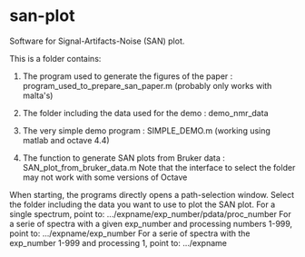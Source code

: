 # san-plot
Software for Signal-Artifacts-Noise (SAN) plot.

This is a folder contains:

1) The program used to generate the figures of the paper : program_used_to_prepare_san_paper.m (probably only works with malta's)

2) The folder including the data used for the demo : demo_nmr_data

3) The very simple demo program : SIMPLE_DEMO.m (working using matlab and octave 4.4)

4) The function to generate SAN plots from Bruker data : SAN_plot_from_bruker_data.m
Note that the interface to select the folder may not work with some versions of Octave

When starting, the programs directly opens a path-selection window.
Select the folder including the data you want to use to plot the SAN plot.
For a single spectrum, point to:
.../expname/exp_number/pdata/proc_number 
For a serie of spectra with a given exp_number and processing numbers 1-999, point to: 
.../expname/exp_number
For a serie of spectra with the exp_number 1-999  and processing 1, point to:
 .../expname 
